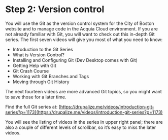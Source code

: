 # Step 2: Version control

You will use the Git as the version control system for the City of Boston website and to manage code in the Acquia Cloud environment. If you are not already familiar with Git, you will want to check out this in-depth Git series. The first seven videos will give you most of what you need to know: 

* Introduction to the Git Series
* What is Version Control?
* Installing and Configuring Git \(Dev Desktop comes with Git\)
* Getting Help with Git
* Git Crash Course
* Working with Git Branches and Tags
* Moving through Git History

The next fourteen videos are more advanced Git topics, so you might want to save those for a later time.    


Find the full Git series at: [https://drupalize.me/videos/introduction-git-series?p=1173](https://drupalize.me/videos/introduction-git-series?p=1173)   


You will see the listing of videos in the series in upper right panel; there are also a couple of different levels of scrollbar, so it’s easy to miss the later videos.   


